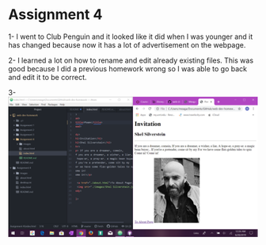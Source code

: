 # Assignment 4
1- I went to Club Penguin and it looked like it did when I was younger and it has changed because now it has a lot of advertisement on the webpage.

2- I learned a lot on how to rename and edit already existing files. This was good because I did a previous homework wrong so I was able to go back and edit it to be correct.

3- ![My screenshot](./images/Screenshot4.png)
